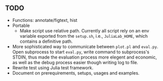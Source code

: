 ## TODO

* Functions: annotate/figtext, hist
* Portable
    * Make script use relative path. Currently all script rely on an env
    variable exported from the `setup.sh`, i.e., `JuliaLab_HOME`, which
    contains a definitive path.
* More sophisticated way to communicate between `plot.pl` and `eval.py`.
Open subprocess to start `eval.py`, write command to subprocess's STDIN,
thus made the evaluation process more elegent and economic, as well as
the debug process easier though writing log to file.
* Rewrite test using Julia test framework.
* Document on prerequirements, setups, usages and examples.
